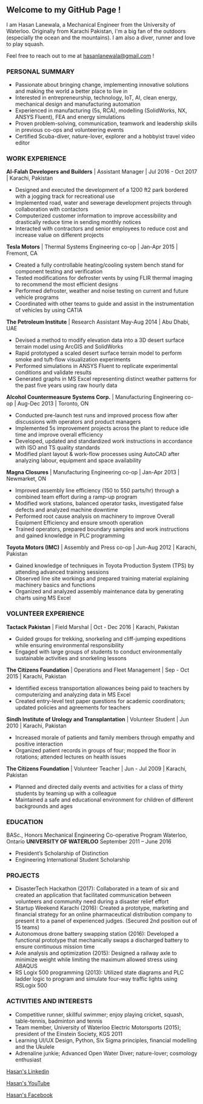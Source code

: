 ## Welcome to my GitHub Page ! 

I am Hasan Lanewala, a Mechanical Engineer from the University of Waterloo. Originally from Karachi Pakistan, I'm a big fan of the outdoors (especially the ocean and the mountains). I am also a diver, runner and love to play squash. 

Feel free to reach out to me at hasanlanewala@gmail.com !


### PERSONAL SUMMARY
- Passionate about bringing change, implementing innovative solutions and making the world a better place to live in
- Interested in entrepreneurship, technology, IoT, AI, clean energy, mechanical design and manufacturing automation
-	Experienced in manufacturing (5s, RCA), modelling (SolidWorks, NX, ANSYS Fluent), FEA and energy simulations
- Proven problem-solving, communication, teamwork and leadership skills in previous co-ops and volunteering events
- Certified Scuba-diver, nature-lover, explorer and a hobbyist travel video editor


### WORK EXPERIENCE
**Al-Falah Developers and Builders** | Assistant Manager | Jul 2016 - Oct 2017 | Karachi, Pakistan
- Designed and executed the development of a 1200 ft2 park bordered with a jogging track for recreational use
- Implemented road, water and sewerage development projects through collaboration with contactors 
-	Computerized customer information to improve accessibility and drastically reduce time in sending monthly notices
-	Interacted with contractors and senior employees to reduce cost and increase value on different projects

**Tesla Motors** | Thermal Systems Engineering co-op |	Jan-Apr 2015 | Fremont, CA
- Created a fully controllable heating/cooling system bench stand for component testing and verification
-	Tested modifications for defroster vents by using FLIR thermal imaging to recommend the most efficient designs
-	Performed defroster, weather and noise testing on current and future vehicle programs
-	Coordinated with other teams to guide and assist in the instrumentation of vehicles by using CATIA

**The Petroleum Institute** | Research Assistant	May-Aug 2014 | Abu Dhabi, UAE
-	Devised a method to modify elevation data into a 3D desert surface terrain model using ArcGIS and SolidWorks
-	Rapid prototyped a scaled desert surface terrain model to perform smoke and tuft-flow visualization experiments 
-	Performed simulations in ANSYS Fluent to replicate experimental conditions and validate results
-	Generated graphs in MS Excel representing distinct weather patterns for the past five years using raw hourly data

**Alcohol Countermeasure Systems Corp.**  | Manufacturing Engineering co-op	| Aug-Dec 2013 | Toronto, ON
-	Conducted pre-launch test runs and improved process flow after discussions with operators and product managers
-	Implemented 5s improvement projects across the plant to reduce idle time and improve overall efficiency
-	Developed, updated and standardized work instructions in accordance with ISO and TS quality standards
-	Modified plant layout & work-flow processes using AutoCAD after analyzing labour, equipment and space availability

**Magna Closures** | Manufacturing Engineering co-op |	Jan-Apr 2013 | Newmarket, ON
-	Improved assembly line efficiency (150 to 550 parts/hr) through a combined team effort during a ramp-up program
-	Modified work stations, balanced operator tasks, investigated false defects and analyzed machine downtime
-	Performed root cause analysis on machinery to improve Overall Equipment Efficiency and ensure smooth operation
-	Trained operators, prepared boundary samples and work instructions and gained knowledge in PLC programming 

**Toyota Motors (IMC)** | Assembly and Press co-op	| Jun-Aug 2012 | Karachi, Pakistan
-	Gained knowledge of techniques in Toyota Production System (TPS) by attending advanced training sessions 
-	Observed line site workings and prepared training material explaining machinery basics and functions
-	Organized and analyzed assembly maintenance data by generating charts using MS Excel


### VOLUNTEER EXPERIENCE

**Tactack Pakistan** | Field Marshal |	Oct - Dec 2016 | Karachi, Pakistan
-	Guided groups for trekking, snorkeling and cliff-jumping expeditions while ensuring environmental responsibility
-	Engaged with large groups of students to conduct environmentally sustainable activities and snorkeling lessons

**The Citizens Foundation** | Operations and Fleet Management	| Sep - Oct 2015 | Karachi, Pakistan
-	Identified excess transportation allowances being paid to teachers by computerizing and analyzing data in MS Excel 
-	Created entry-level test paper questions for academic coordinators; updated policies and agreements for teachers

**Sindh Institute of Urology and Transplantation** | Volunteer Student	| Jun 2010 | Karachi, Pakistan
-	Increased morale of patients and family members through empathy and positive interaction
-	Organized patient records in groups of four; mopped the floor in rotations; attended lectures on health issues

**The Citizens Foundation** | Volunteer Teacher |	Jun - Jul 2009 | Karachi, Pakistan
-	Planned and directed daily events and activities for a class of thirty students by teaming up with a colleague
-	Maintained a safe and educational environment for children of different backgrounds and ages


### EDUCATION

BASc., Honors Mechanical Engineering Co-operative Program	Waterloo, Ontario
**UNIVERSITY OF WATERLOO**	September 2011 – June 2016
-	President’s Scholarship of Distinction
-	Engineering International Student Scholarship


### PROJECTS

-	DisasterTech Hackathon (2017): Collaborated in a team of six and created an application that facilitated communication between volunteers and community need during a disaster relief effort
-	Startup Weekend Karachi (2016): Created a prototype, marketing and financial strategy for an online pharmaceutical distribution company to present it to a panel of experienced judges. (Secured 2nd position out of 15 teams)
-	Autonomous drone battery swapping station (2016): Developed a functional prototype that mechanically swaps a discharged battery to ensure continuous mission time
-	Axle analysis and optimization (2015): Designed a railway axle to minimize weight while limiting the maximum allowed stress using ABAQUS
-	RS Logix 500 programming (2013): Utilized state diagrams and PLC ladder logic to program and simulate four-way traffic lights using RSLogix 500


### ACTIVITIES AND INTERESTS
-	Competitive runner, skillful swimmer; enjoy playing cricket, squash, table-tennis, badminton and tennis
-	Team member, University of Waterloo Electric Motorsports (2015); president of the Einstein Society, KGS 2011
-	Learning UI/UX Design, Python, Six Sigma principles, financial modelling and the Ukulele
-	Adrenaline junkie; Advanced Open Water Diver; nature-lover; cosmology enthusiast 


[Hasan's Linkedin](https://ca.linkedin.com/in/hlanewala)

[Hasan's YouTube](https://www.youtube.com/user/TheHasanlanewala)

[Hasan's Facebook](https://www.facebook.com/hassan.lanewala)
